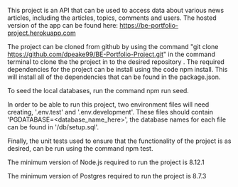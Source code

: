 This project is an API that can be used to access data about various news articles, including the articles, topics, comments and users. The hosted version of the app can be found here: https://be-portfolio-project.herokuapp.com

The project can be cloned from github by using the command "git clone https://github.com/dpeake99/BE-Portfolio-Project.git" in the command terminal to clone the the project in to the desired repository
.
The required dependencies for the project can be install using the code npm install. This will install all of the dependencies that can be found in the package.json.  

To seed the local databases, run the command npm run seed. 

In order to be able to run this project, two environment files will need creating, '.env.test' and '.env.development'. These files should contain 'PGDATABASE=<database_name_here>', the database names for each file can be found in '/db/setup.sql'.

Finally, the unit tests used to ensure that the functionality of the project is as desired, can be run using the command npm test. 

The minimum version of Node.js required to run the project is 8.12.1

The minimum version of Postgres required to run the project is 8.7.3